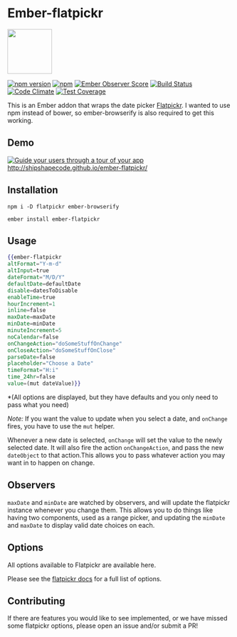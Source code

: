 # Ember-flatpickr

<a href="http://shipshape.io/"><img src="http://i.imgur.com/EVjM7AV.png" width="100" height="100"/></a>

[![npm version](https://badge.fury.io/js/ember-flatpickr.svg)](http://badge.fury.io/js/ember-flatpickr)
[![npm](https://img.shields.io/npm/dm/ember-flatpickr.svg)]()
[![Ember Observer Score](https://emberobserver.com/badges/ember-flatpickr.svg)](https://emberobserver.com/addons/ember-flatpickr)
[![Build Status](https://travis-ci.org/shipshapecode/ember-flatpickr.svg?branch=master)](https://travis-ci.org/shipshapecode/ember-flatpickr)
[![Code Climate](https://codeclimate.com/github/shipshapecode/ember-flatpickr/badges/gpa.svg)](https://codeclimate.com/github/shipshapecode/ember-flatpickr)
[![Test Coverage](https://codeclimate.com/github/shipshapecode/ember-flatpickr/badges/coverage.svg)](https://codeclimate.com/github/shipshapecode/ember-flatpickr/coverage)

This is an Ember addon that wraps the date picker [Flatpickr](http://chmln.github.io/flatpickr/). I wanted to use npm instead of bower, so ember-browserify is also required to get this working.

## Demo

[![Guide your users through a tour of your app](http://i.imgur.com/9ZvagVn.png)](http://shipshapecode.github.io/ember-flatpickr/)
http://shipshapecode.github.io/ember-flatpickr/

## Installation

`npm i -D flatpickr ember-browserify`

`ember install ember-flatpickr`

## Usage

```hbs
{{ember-flatpickr
altFormat="Y-m-d"
altInput=true
dateFormat="M/D/Y"
defaultDate=defaultDate
disable=datesToDisable
enableTime=true
hourIncrement=1
inline=false
maxDate=maxDate
minDate=minDate
minuteIncrement=5
noCalendar=false
onChangeAction="doSomeStuffOnChange"
onCloseAction="doSomeStuffOnClose"
parseDate=false
placeholder="Choose a Date"
timeFormat="H:i"
time_24hr=false
value=(mut dateValue)}}
```

*(All options are displayed, but they have defaults and you only need to pass what you need)

*Note:* If you want the value to update when you select a date, and `onChange` fires, you have to use the `mut` helper.

Whenever a new date is selected, `onChange` will set the value to the newly selected date. It will also fire the action `onChangeAction`, and pass the new `dateObject` to that action.This allows you to pass whatever action you may want in to happen on change.

## Observers

`maxDate` and `minDate` are watched by observers, and will update the flatpickr instance whenever you change them. This allows you to do things like having two components, used as a range picker, and updating the `minDate` and `maxDate` to display valid date choices on each.

## Options

All options available to Flatpickr are available here. 

Please see the [flatpickr docs](https://chmln.github.io/flatpickr/) for a full list of options.

## Contributing

If there are features you would like to see implemented, or we have missed some flatpickr options, please open an issue and/or submit a PR!




